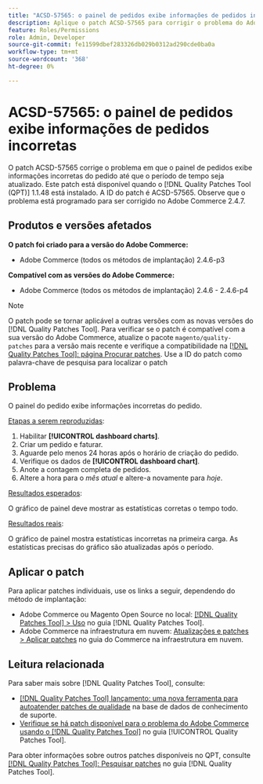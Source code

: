 ```yaml
---
title: "ACSD-57565: o painel de pedidos exibe informações de pedidos incorretas"
description: Aplique o patch ACSD-57565 para corrigir o problema do Adobe Commerce em que o painel de pedidos exibe informações incorretas sobre os pedidos até que o período seja atualizado.
feature: Roles/Permissions
role: Admin, Developer
source-git-commit: fe11599dbef283326db029b0312ad290cde0ba0a
workflow-type: tm+mt
source-wordcount: '368'
ht-degree: 0%

---
```


# ACSD-57565: o painel de pedidos exibe informações de pedidos incorretas

O patch ACSD-57565 corrige o problema em que o painel de pedidos exibe informações incorretas do pedido até que o período de tempo seja atualizado. Este patch está disponível quando o [!DNL Quality Patches Tool (QPT)] 1.1.48 está instalado. A ID do patch é ACSD-57565. Observe que o problema está programado para ser corrigido no Adobe Commerce 2.4.7.

## Produtos e versões afetados

**O patch foi criado para a versão do Adobe Commerce:**

* Adobe Commerce (todos os métodos de implantação) 2.4.6-p3

**Compatível com as versões do Adobe Commerce:**

* Adobe Commerce (todos os métodos de implantação) 2.4.6 - 2.4.6-p4

>[!NOTE]
>
>O patch pode se tornar aplicável a outras versões com as novas versões do [!DNL Quality Patches Tool]. Para verificar se o patch é compatível com a sua versão do Adobe Commerce, atualize o pacote `magento/quality-patches` para a versão mais recente e verifique a compatibilidade na [[!DNL Quality Patches Tool]: página Procurar patches](https://experienceleague.adobe.com/tools/commerce-quality-patches/index.html?lang=pt-BR). Use a ID do patch como palavra-chave de pesquisa para localizar o patch

## Problema

O painel do pedido exibe informações incorretas do pedido.

<u>Etapas a serem reproduzidas</u>:

1. Habilitar **[!UICONTROL dashboard charts]**.
1. Criar um pedido e faturar.
1. Aguarde pelo menos 24 horas após o horário de criação do pedido.
1. Verifique os dados de **[!UICONTROL dashboard chart]**.
1. Anote a contagem completa de pedidos.
1. Altere a hora para o *mês atual* e altere-a novamente para *hoje*.

<u>Resultados esperados</u>:

O gráfico de painel deve mostrar as estatísticas corretas o tempo todo.

<u>Resultados reais</u>:

O gráfico de painel mostra estatísticas incorretas na primeira carga. As estatísticas precisas do gráfico são atualizadas após o período.

## Aplicar o patch

Para aplicar patches individuais, use os links a seguir, dependendo do método de implantação:

* Adobe Commerce ou Magento Open Source no local: [[!DNL Quality Patches Tool] > Uso](/help/tools/quality-patches-tool/usage.md) no guia [!DNL Quality Patches Tool].
* Adobe Commerce na infraestrutura em nuvem: [Atualizações e patches > Aplicar patches](https://experienceleague.adobe.com/docs/commerce-cloud-service/user-guide/develop/upgrade/apply-patches.html?lang=pt-BR) no guia do Commerce na infraestrutura em nuvem.

## Leitura relacionada

Para saber mais sobre [!DNL Quality Patches Tool], consulte:

* [[!DNL Quality Patches Tool] lançamento: uma nova ferramenta para autoatender patches de qualidade](https://experienceleague.adobe.com/pt-br/docs/commerce-knowledge-base/kb/announcements/commerce-announcements/magento-quality-patches-released-new-tool-to-self-serve-quality-patches) na base de dados de conhecimento de suporte.
* [Verifique se há patch disponível para o problema do Adobe Commerce usando o  [!DNL Quality Patches Tool]](/help/tools/quality-patches-tool/patches-available-in-qpt/check-patch-for-magento-issue-with-magento-quality-patches.md) no guia [!UICONTROL Quality Patches Tool].


Para obter informações sobre outros patches disponíveis no QPT, consulte [[!DNL Quality Patches Tool]: Pesquisar patches](https://experienceleague.adobe.com/tools/commerce-quality-patches/index.html?lang=pt-BR) no guia [!DNL Quality Patches Tool].
